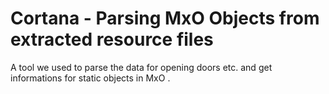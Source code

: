 # Cortana - Parsing MxO Objects from extracted resource files
A tool we used to parse the data for opening doors etc. and get informations for static objects in MxO .